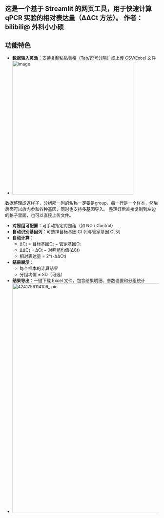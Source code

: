 这是一个基于 **Streamlit** 的网页工具，用于快速计算 qPCR 实验的相对表达量（ΔΔCt 方法）。
作者：
bilibili@ 外科小小硕
---

## 功能特色
- **数据输入灵活**：支持复制粘贴表格（Tab/逗号分隔）或上传 CSV/Excel 文件
- <img width="396" height="438" alt="image" src="https://github.com/user-attachments/assets/7544bc93-0fba-4f8a-8c6c-7390e63ac142" />
数据整理成这样子，分组那一列的名称一定要是group，每一行是一个样本，然后后面可以放内参和各种基因，同时也支持多基因导入。
整理好后直接复制到左边的格子里面，也可以直接上传文件。
- **对照组可配置**：可手动指定对照组（如 NC / Control）  
- **自动识别基因列**：可选择目标基因 Ct 列与管家基因 Ct 列  
- **自动计算**：  
  - ΔCt = 目标基因Ct − 管家基因Ct  
  - ΔΔCt = ΔCt − 对照组均值(ΔCt)  
  - 相对表达量 = 2^(-ΔΔCt)  
- **结果展示**：  
  - 每个样本的计算结果  
  - 分组均值 ± SD（可选）  
- **结果导出**：一键下载 Excel 文件，包含结果明细、参数设置和分组统计
- <img width="1320" height="752" alt="4241756114109_ pic" src="https://github.com/user-attachments/assets/08245280-4321-4716-9ec2-874bb8ff4eae" />
